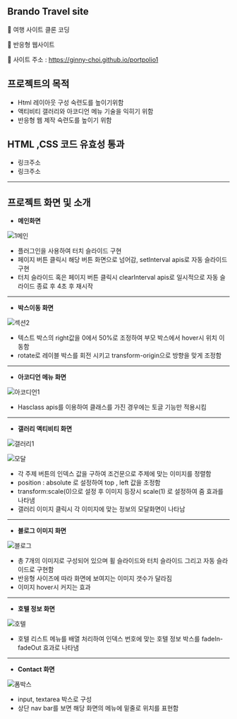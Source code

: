 ## Brando Travel site
📌 여행 사이트 클론 코딩

📌 반응형 웹사이트

📌 사이트 주소 : https://ginny-choi.github.io/portpolio1

## 프로젝트의 목적
* Html 레이아웃 구성 숙련도를 높이기위함
* 액티비티 갤러리와 아코디언 메뉴 기술을 익히기 위함
* 반응형 웹 제작 숙련도를 높이기 위함


## HTML ,CSS 코드 유효성 통과 
* 링크주소
* 링크주소

---

## 프로젝트 화면 및 소개
+ **메인화면**

![1메인](https://user-images.githubusercontent.com/77954029/126491261-98fbe028-49fc-4a83-93cc-2a987a8706b8.gif)

- 플러그인을 사용하여 터치 슬라이드 구현
- 페이지 버튼 클릭시 해당 버튼 화면으로 넘어감, setInterval apis로 자동 슬라이드 구현
- 터치 슬라이드 혹은 페이지 버튼 클릭시 clearInterval apis로 일시적으로 자동 슬라이드 종료 후 4초 후 재시작 

---
+ **박스이동 화면**

![섹션2](https://user-images.githubusercontent.com/77954029/126509239-738eaa61-c42e-4527-ba13-719d853fa897.png)

- 텍스트 박스의 right값을 0에서 50%로 조정하여 부모 박스에서 hover시 위치 이동함
- rotate로 레이블 박스를 회전 시키고 transform-origin으로 방향을 맞게 조정함 

---
+ **아코디언 메뉴 화면**

![아코디언1](https://user-images.githubusercontent.com/77954029/126490330-c1ba59f5-05f9-498f-92d6-7bc1596d9b30.gif)

* Hasclass apis를 이용하여 클래스를 가진 경우에는 토글 기능만 적용시킴 
---
 
+ **갤러리 액티비티 화면**

![갤러리1](https://user-images.githubusercontent.com/77954029/126467043-a673ffa4-05c4-48b2-8880-1eafeee9da46.gif)


![모달](https://user-images.githubusercontent.com/77954029/126518604-469a4217-a9ec-46c4-a9cf-4c15a6d7d059.png)

* 각 주제 버튼의 인덱스 값을 구하여 조건문으로 주제에 맞는 이미지를 정렬함 
* position : absolute 로 설정하여 top , left 값을 조정함 
* transform:scale(0)으로 설정 후 이미지 등장시 scale(1) 로 설정하여 줌 효과를 나타냄 
* 갤러리 이미지 클릭시 각 이미지에 맞는 정보의 모달화면이 나타남

---
+ **블로그 이미지 화면**

![블로그](https://user-images.githubusercontent.com/77954029/126509245-fcea3da4-371f-40fb-8856-6c9337d9000c.png)

- 총 7개의 이미지로 구성되어 있으며 휠 슬라이드와 터치 슬라이드 그리고 자동 슬라이드로 구현함
- 반응형 사이즈에 따라 화면에 보여지는 이미지 갯수가 달라짐
- 이미지 hover시 커지는 효과 

---

+ **호텔 정보 화면**

![호텔](https://user-images.githubusercontent.com/77954029/126509214-09d00565-d26c-4f8e-aeee-50306d694af6.png)

- 호텔 리스트 메뉴를 배열 처리하여 인덱스 번호에 맞는 호텔 정보 박스를 fadeIn-fadeOut 효과로 나타냄 

---
+ **Contact 화면**

![폼박스](https://user-images.githubusercontent.com/77954029/126516639-c5d840a4-0a5e-435f-865c-bd0dee4dca82.png)

- input, textarea 박스로 구성
- 상단 nav bar를 보면 해당 화면의 메뉴에 밑줄로 위치를 표현함 






